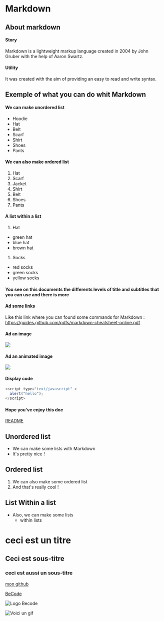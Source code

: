 # Markdown

## About markdown

#### Story

Markdown is a lightweight markup language created in 2004 by John Gruber with the help of Aaron Swartz. 

#### Utility

It was created with the aim of providing an easy to read and write syntax.

## Exemple of what you can do whit Markdown

#### We can make unordered list

* Hoodie
* Hat
* Belt
* Scarf
* Shirt 
* Shoes
* Pants

#### We can also make ordered list

1. Hat
2. Scarf
3. Jacket
4. Shirt
5. Belt
6. Shoes
7. Pants

#### A list within a list

1. Hat
  * green hat
  * blue hat
  * brown hat

1. Socks
  * red socks
  * green socks 
  * yellow socks

#### You see on this documents the differents levels of title and subtitles that you can use and there is more

#### Ad some links

Like this link where you can found some commands for Markdown : https://guides.github.com/pdfs/markdown-cheatsheet-online.pdf

#### Ad an image 

![](https://upload.wikimedia.org/wikipedia/commons/thumb/4/48/Markdown-mark.svg/1280px-Markdown-mark.svg.png)

#### Ad an animated image

![](https://www.reactiongifs.us/wp-content/uploads/2013/10/nuh_uh_conan_obrien.gif)

#### Display code
```javascript
<script type="text/javascript" >
  alert("hello");
</script>
```
#### Hope you've enjoy this doc


[README](https://github.com/Michael-Zerghe/exercise-markdown/blob/main/README.md)

## Unordered list

* We can make some lists with Markdown
* It's pretty nice !


## Ordered list

1. We can also make some ordered list 
2. And that's really cool !

## List Within a list

* Also, we can make some lists
  * within lists

# ceci est un titre
## Ceci est sous-titre
### ceci est aussi un sous-titre

[mon github](https://github.com/Michael-Zerghe)

[BeCode](https://becode.org/fr/)

![Logo Becode](https://becode.org/app/uploads/2020/03/cropped-becode-logo-seal.png)

![Voici un gif](https://thumbs.gfycat.com/FamousMiserableFreshwatereel-small.gif)